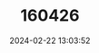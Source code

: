 ---
title: "160426"
category: "Crudaria capensis"
draft: false
date: 2024-02-22 13:03:52
languages:
  Afrikaans: ["Kaapse-valetjie"]
  English: ["Cape Grey"]
---